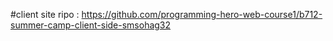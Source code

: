 #client site ripo : https://github.com/programming-hero-web-course1/b712-summer-camp-client-side-smsohag32
